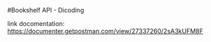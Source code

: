 #Bookshelf API - Dicoding

link docomentation: https://documenter.getpostman.com/view/27337260/2sA3kUFM8F
